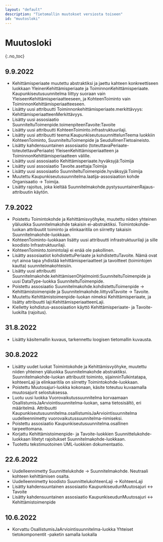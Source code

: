 ```yaml
---
layout: "default"
description: "Tietomallin muutokset versiosta toiseen"
id: "muutosloki"
---
```

# Muutosloki
{:.no_toc}

## 9.9.2022

* Kehittämisperiaate muutettu abstraktiksi ja jaettu kahteen konkreettiseen luokkaan YleinenKehittämisperiaate ja ToiminnonKehittämisperiaate. Kaupunkiseutusuunnitelma liittyy suoraan vain YleiseenKehittämisperiaatteeseen, ja KohteenToiminto vain ToiminnonKehittämisperiaatteeseen.
* Lisätty uusi attribuutti Toiminnonkehittämisperiaate.merkittävyys: KehittämisperiaatteenMerkittävyys.
* Lisätty uusi assosiaatio SuunniteltuToimenpide.toimenpiteenTavoite:Tavoite
* Lisätty uusi attribuutti KohteenToiminto.infrastruktuurilaji.
* Lisätty uusi attribuutti teema:KaupunkiseutusuunnittelunTeema luokkiin KohteenToiminto, SuunniteltuToimenpide ja SeudullinenTietoaineisto.
* Lisätty kahdensuuntainen assosiaatio (toteuttavaPeriaate-toteutettavaPeriaate) YleisenKehittämisperiaatteen ja ToiminnonKehittämisperiaatteen välille.
* Lisätty uusi assosiaatio Kehittämisperiaate.hyväksyjä:Toimija
* Lisätty uusi assosiaatio Tavoite.asettaja:Toimija
* Lisätty uusi assosiaatio SuunniteltuToimenpide.hyväksyjä:Toimija
* Muutettu Kaupunkiseutusuunnitelma.laatija-assosiaation kohde Organisaatio -> Toimija.
* Lisätty rajoitus, joka kieltää Suunnitelmakohde.pystysuuntainenRajaus-attribuutin käytön.


## 7.9.2022

* Poistettu Toimintokohde ja Kehittämisvyöhyke, muutettu niiden yhteinen yläluokka Suunnitelmakohde takaisin ei-abstraktiksi. Toimintokohde-luokan attribuutit toiminto ja elinkaaritila on siirretty takaisin Suunnitelmakohde-luokkaan.
* KohteenToiminto-luokkaan lisätty uusi attribuutti infrastruktuurilaji ja sille koodisto Infrastruktuurilaji.
* KohteenToiminto.toimintolaji ei enää ole pakollinen.
* Lisätty assosiaatiot kohdistettuPeriaate ja kohdistettuTavoite. Nämä ovat nyt ainoa tapa yhdistää kehittämisperiaatteet ja tavoitteet (toimintojen kautta) suunnitelmakohteisiin.
* Lisätty uusi attribuutti Suunnitelmakohde.kehittämisenOhjelmointi:SuunniteltuToimenpide ja uusi DataType-luokka SuunniteltuToimenpide.
* Poistettu assosiaatio Suunnitelmakohde.kohdistettuToimenpide -> Kehittämistoimenpide ja Suunnitelmakohde.liittyväTavoite -> Tavoite.
* Muutettu Kehittämistoimenpide-luokan nimeksi Kehittämisperiaate, ja lisätty attribuutti laji:KehittämisperiaatteenLaji.
* Kielletty kohdistus-assosiaation käyttö Kehittämisperiaate- ja Tavoite-luokilta (rajoitus).

## 31.8.2022

* Lisätty käsitemallin kuvaus, tarkennettu loogisen tietomallin kuvausta.

## 30.8.2022

* Lisätty uudet luokat Toimintokohde ja Kehittämisvyöhyke, muutettu niiden yhteinen yläluokka Suunnitelmakohde abstraktiksi. Suunnitelmakohde-luokan attribuutit toiminto, sijainninTulkintatapa, kohteenLaji ja elinkaaritila on siirretty Toimintokohde-luokkaan.
* Poistettu Muutosajuri-luokka kokonaan, käsite toteutuu kuvaamalla muutosajurit selostuksessa.
* Luotu uusi luokka Vuorovaikutussuunnitelma korvaamaan OsallistumisJaArviointisuunnitelma-luokan, sama tietosisältö, eri määritelmä. Attribuutti Kaupunkiseutusuunnitelma.osallistumisJaArviointisuunnitelma uudelleennimetty vuorovaikutussuunnitelma-nimiseksi.
* Poistettu assosiaatio Kaupunkiseutusuunnitelma.osallinen tarpeettomana.
* Korjattu Kehittämistoimenpide- ja Tavoite-luokkien Suunnittelukohde-luokkaan liitetyt rajoitukset Suunnitelmakohde-luokkaan. 
* Tuotettu tekstimuotoinen UML-luokkien dokumentaatio.

## 22.6.2022

* Uudelleennimetty Suunnittelukohde -> Suunnitelmakohde. Neutraali kohteen kehittämisen osalta.
* Uudelleennimetty koodisto SuunnittelukohteenLaji -> KohteenLaji
* Lisätty kahdensuuntainen assosiaatio KaupunkiseudunMuutosajuri <-> Tavoite
* Lisätty kahdensuuntainen assosiaatio KaupunkiseudunMuutosajuri <-> Kehittämistoimenpide

## 10.6.2022

* Korvattu OsallistumisJaArviointisuunnitelma-luokka Yhteiset tietokomponentit -paketin samalla luokalla